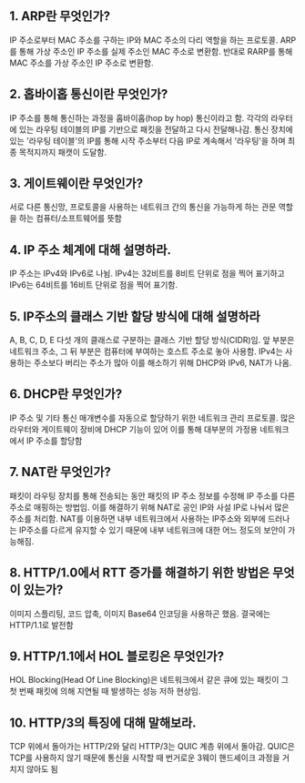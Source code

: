 ## 1. ARP란 무엇인가?
IP 주소로부터 MAC 주소를 구하는 IP와 MAC 주소의 다리 역할을 하는 프로토콜. ARP를 통해 가상 주소인 IP 주소를 실제 주소인 MAC 주소로 변환함. 반대로 RARP를 통해 MAC 주소를 가상 주소인 IP 주소로 변환함.

## 2. 홉바이홉 통신이란 무엇인가?
IP 주소를 통해 통신하는 과정을 홉바이홉(hop by hop) 통신이라고 함. 각각의 라우터에 있는 라우팅 테이블의 IP를 기반으로 패킷을 전달하고 다시 전달해나감. 통신 장치에 있는 '라우팅 테이블'의 IP를 통해 시작 주소부터 다음 IP로 계속해서 '라우팅'을 하며 최종 목적지까지 패캣이 도달함.

## 3. 게이트웨이란 무엇인가?
서로 다른 통신망, 프로토콜을 사용하는 네트워크 간의 통신을 가능하게 하는 관문 역할을 하는 컴퓨터/소프트웨어를 뜻함

## 4. IP 주소 체계에 대해 설명하라.
IP 주소는 IPv4와 IPv6로 나뉨. IPv4는 32비트를 8비트 단위로 점을 찍어 표기하고 IPv6는 64비트를 16비트 단위로 점을 찍어 표기함.

## 5. IP주소의 클래스 기반 할당 방식에 대해 설명하라
A, B, C, D, E 다섯 개의 클래스로 구분하는 클래스 기반 할당 방식(CIDR)임. 앞 부분은 네트워크 주소, 그 뒤 부분은 컴퓨터에 부여하는 호스트 주소로 놓아 사용함. IPv4는 사용하는 주소보다 버리는 주소가 많아 이를 해소하기 위해 DHCP와 IPv6, NAT가 나옴.

## 6. DHCP란 무엇인가?
IP 주소 및 기타 통신 매개변수를 자동으로 할당하기 위한 네트워크 관리 프로토콜. 많은 라우터와 게이트웨이 장비에 DHCP 기능이 있어 이를 통해 대부분의 가정용 네트워크에서 IP 주소를 할당함

## 7. NAT란 무엇인가?
패킷이 라우팅 장치를 통해 전송되는 동안 패킷의 IP 주소 정보를 수정해 IP 주소를 다른 주소로 매핑하는 방법임. 이를 해결하기 위해 NAT로 공인 IP와 사설 IP로 나눠서 많은 주소를 처리함. NAT를 이용하면 내부 네트워크에서 사용하는 IP주소와 외부에 드러나는 IP주소를 다르게 유지할 수 있기 때문에 내부 네트워크에 대한 어느 정도의 보안이 가능해짐. 

## 8. HTTP/1.0에서 RTT 증가를 해결하기 위한 방법은 무엇이 있는가?
이미지 스플리팅, 코드 압축, 이미지 Base64 인코딩을 사용하곤 했음. 결국에는 HTTP/1.1로 발전함

## 9. HTTP/1.1에서 HOL 블로킹은 무엇인가?
HOL Blocking(Head Of Line Blocking)은 네트워크에서 같은 큐에 있는 패킷이 그 첫 번째 패킷에 의해 지연될 때 발생하는 성능 저하 현상임.

## 10. HTTP/3의 특징에 대해 말해보라.
TCP 위에서 돌아가는 HTTP/2와 달리 HTTP/3는 QUIC 계층 위에서 돌아감. QUIC은 TCP를 사용하지 않기 때문에 통신을 시작할 때 번거로운 3웨이 핸드셰이크 과정을 거치지 않아도 됨
